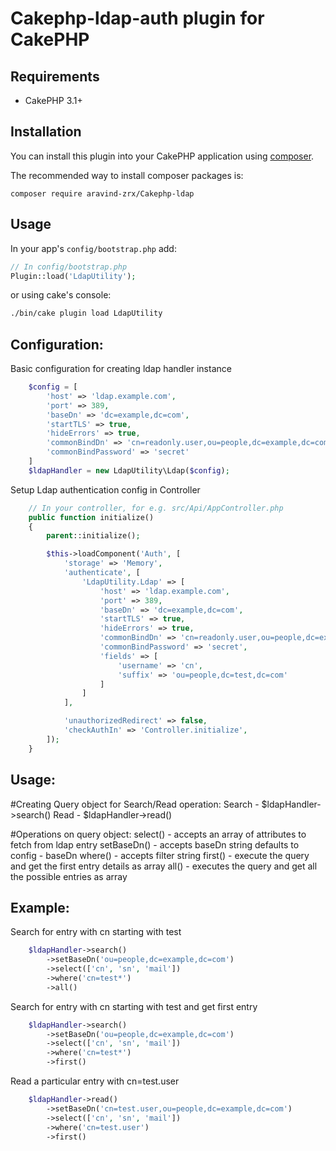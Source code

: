# Cakephp-ldap-auth plugin for CakePHP

## Requirements

* CakePHP 3.1+

## Installation

You can install this plugin into your CakePHP application using [composer](http://getcomposer.org).

The recommended way to install composer packages is:

```
composer require aravind-zrx/Cakephp-ldap
```

## Usage

In your app's `config/bootstrap.php` add:

```php
// In config/bootstrap.php
Plugin::load('LdapUtility');
```

or using cake's console:

```sh
./bin/cake plugin load LdapUtility
```

## Configuration:

Basic configuration for creating ldap handler instance

```php
	$config = [
		'host' => 'ldap.example.com',
        'port' => 389,
        'baseDn' => 'dc=example,dc=com',
        'startTLS' => true,
        'hideErrors' => true,
        'commonBindDn' => 'cn=readonly.user,ou=people,dc=example,dc=com',
        'commonBindPassword' => 'secret'
	]
	$ldapHandler = new LdapUtility\Ldap($config);
```

Setup Ldap authentication config in Controller

```php
    // In your controller, for e.g. src/Api/AppController.php
    public function initialize()
    {
        parent::initialize();

        $this->loadComponent('Auth', [
            'storage' => 'Memory',
            'authenticate', [
                'LdapUtility.Ldap' => [
					'host' => 'ldap.example.com',
			        'port' => 389,
			        'baseDn' => 'dc=example,dc=com',
			        'startTLS' => true,
			        'hideErrors' => true,
			        'commonBindDn' => 'cn=readonly.user,ou=people,dc=example,dc=com',
			        'commonBindPassword' => 'secret',
			        'fields' => [
			            'username' => 'cn',
			            'suffix' => 'ou=people,dc=test,dc=com'
			        ]
				]
            ],

            'unauthorizedRedirect' => false,
            'checkAuthIn' => 'Controller.initialize',
        ]);
    }
```

## Usage:

#Creating Query object for Search/Read operation:
Search - $ldapHandler->search()
Read - $ldapHandler->read()

#Operations on query object:
	select() - accepts an array of attributes to fetch from ldap entry
	setBaseDn() - accepts baseDn string defaults to config - baseDn
	where() - accepts filter string
	first() - execute the query and get the first entry details as array
	all() - executes the query and get all the possible entries as array

## Example:

Search for entry with cn starting with test
```php
	$ldapHandler->search()
		->setBaseDn('ou=people,dc=example,dc=com')
		->select(['cn', 'sn', 'mail'])
		->where('cn=test*')
		->all()
```

Search for entry with cn starting with test and get first entry
```php
	$ldapHandler->search()
		->setBaseDn('ou=people,dc=example,dc=com')
		->select(['cn', 'sn', 'mail'])
		->where('cn=test*')
		->first()
```

Read a particular entry with cn=test.user
```php
	$ldapHandler->read()
		->setBaseDn('cn=test.user,ou=people,dc=example,dc=com')
		->select(['cn', 'sn', 'mail'])
		->where('cn=test.user')
		->first()
```

